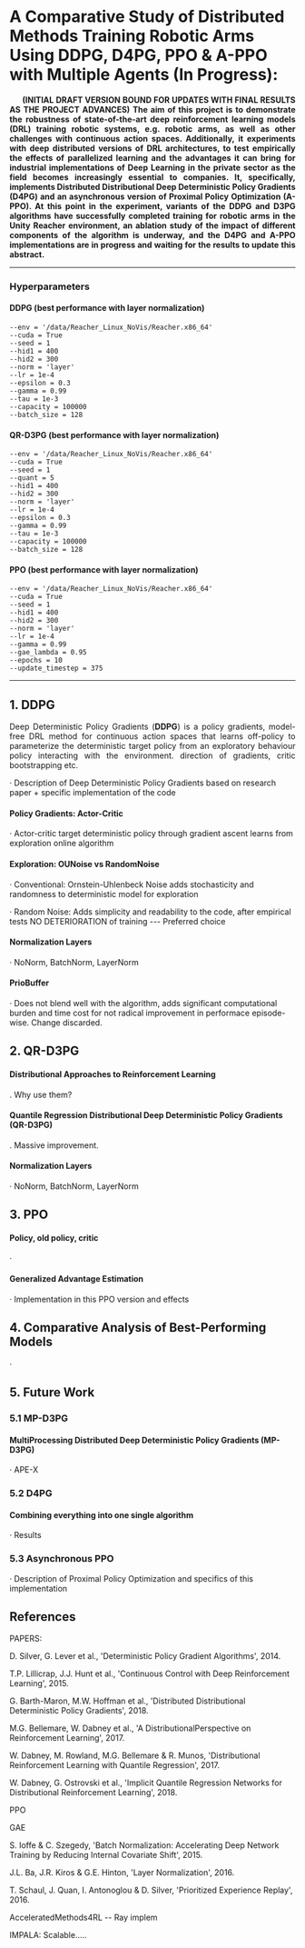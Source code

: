 # A Comparative Study of Distributed Methods Training Robotic Arms Using DDPG, D4PG, PPO & A-PPO with Multiple Agents (In Progress):

<p align=justify><b>&nbsp;&nbsp;&nbsp;&nbsp;&nbsp;&nbsp;(INITIAL DRAFT VERSION BOUND FOR UPDATES WITH FINAL RESULTS AS THE PROJECT ADVANCES) The aim of this project is to demonstrate the robustness of state-of-the-art deep reinforcement learning models (DRL) training robotic systems, e.g. robotic arms, as well as other challenges with continuous action spaces. Additionally, it experiments with deep distributed versions of DRL architectures, to test empirically the effects of parallelized learning and the advantages it can bring for industrial implementations of Deep Learning in the private sector as the field becomes increasingly essential to companies. It, specifically, implements Distributed Distributional Deep Deterministic Policy Gradients (D4PG) and an asynchronous version of Proximal Policy Optimization (A-PPO). At this point in the experiment, variants of the DDPG and D3PG algorithms have successfully completed training for robotic arms in the Unity Reacher environment, an ablation study of the impact of different components of the algorithm is underway, and the D4PG and A-PPO implementations are in progress and waiting for the results to update this abstract.</b></p>

-------

### Hyperparameters

#### DDPG (best performance with layer normalization)

    --env = '/data/Reacher_Linux_NoVis/Reacher.x86_64'
    --cuda = True
    --seed = 1
    --hid1 = 400
    --hid2 = 300
    --norm = 'layer'
    --lr = 1e-4
    --epsilon = 0.3
    --gamma = 0.99
    --tau = 1e-3
    --capacity = 100000
    --batch_size = 128
   
#### QR-D3PG (best performance with layer normalization)

    --env = '/data/Reacher_Linux_NoVis/Reacher.x86_64'
    --cuda = True
    --seed = 1
    --quant = 5
    --hid1 = 400
    --hid2 = 300
    --norm = 'layer'
    --lr = 1e-4
    --epsilon = 0.3
    --gamma = 0.99
    --tau = 1e-3
    --capacity = 100000
    --batch_size = 128

#### PPO (best performance with layer normalization)

    --env = '/data/Reacher_Linux_NoVis/Reacher.x86_64'
    --cuda = True
    --seed = 1
    --hid1 = 400
    --hid2 = 300
    --norm = 'layer'
    --lr = 1e-4
    --gamma = 0.99
    --gae_lambda = 0.95
    --epochs = 10
    --update_timestep = 375
    
---------

## 1. DDPG

<p align=justify>Deep Deterministic Policy Gradients (<b>DDPG</b>) is a policy gradients, model-free DRL method for continuous action spaces that learns off-policy to parameterize the deterministic target policy from an exploratory behaviour policy interacting with the environment. direction of gradients, critic bootstrapping etc.</p>
 
· Description of Deep Deterministic Policy Gradients based on research paper + specific implementation of the code

#### Policy Gradients: Actor-Critic

· Actor-critic target deterministic policy through gradient ascent learns from exploration online algorithm

#### Exploration: OUNoise vs RandomNoise

 · Conventional: Ornstein-Uhlenbeck Noise adds stochasticity and randomness to deterministic model for exploration
 
 · Random Noise: Adds simplicity and readability to the code, after empirical tests NO DETERIORATION of training --- Preferred choice
 
#### Normalization Layers

· NoNorm, BatchNorm, LayerNorm
 
#### PrioBuffer

· Does not blend well with the algorithm, adds significant computational burden and time cost for not radical improvement in performace episode-wise. Change discarded.

## 2. QR-D3PG

#### Distributional Approaches to Reinforcement Learning

. Why use them?

#### Quantile Regression Distributional Deep Deterministic Policy Gradients (QR-D3PG)

. Massive improvement.

#### Normalization Layers

· NoNorm, BatchNorm, LayerNorm

## 3. PPO

#### Policy, old policy, critic

· 

#### Generalized Advantage Estimation

· Implementation in this PPO version and effects

## 4. Comparative Analysis of Best-Performing Models

· 

## 5. Future Work

### 5.1 MP-D3PG

#### MultiProcessing Distributed Deep Deterministic Policy Gradients (MP-D3PG)

· APE-X

### 5.2 D4PG

#### Combining everything into one single algorithm

· Results

### 5.3 Asynchronous PPO

· Description of Proximal Policy Optimization and specifics of this implementation

## References

PAPERS:

D. Silver, G. Lever et al., 'Deterministic Policy Gradient Algorithms', 2014.

T.P. Lillicrap, J.J. Hunt et al., 'Continuous Control with Deep Reinforcement Learning', 2015.

G. Barth-Maron, M.W. Hoffman et al., 'Distributed Distributional Deterministic Policy Gradients', 2018.

M.G. Bellemare, W. Dabney et al., 'A DistributionalPerspective on Reinforcement Learning', 2017.

W. Dabney, M. Rowland, M.G. Bellemare & R. Munos, 'Distributional Reinforcement Learning with Quantile Regression', 2017.

W. Dabney, G. Ostrovski et al., 'Implicit Quantile Regression Networks for Distributional Reinforcement Learning', 2018.

PPO

GAE

S. Ioffe & C. Szegedy, 'Batch Normalization: Accelerating Deep Network Training by Reducing Internal Covariate Shift', 2015.

J.L. Ba, J.R. Kiros & G.E. Hinton, 'Layer Normalization', 2016.

T. Schaul, J. Quan, I. Antonoglou & D. Silver, 'Prioritized Experience Replay', 2016.

AcceleratedMethods4RL -- Ray implem

IMPALA: Scalable.....
